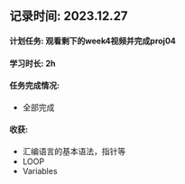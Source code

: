 ## 记录时间: 2023.12.27

#### 计划任务: 观看剩下的week4视频并完成proj04

#### 学习时长: 2h

#### 任务完成情况: 
* 全部完成

#### 收获:
* 汇编语言的基本语法，指针等
* LOOP
* Variables